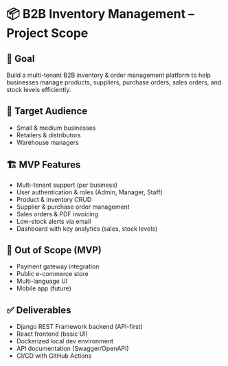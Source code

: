 # 📦 B2B Inventory Management – Project Scope

## 🎯 Goal
Build a multi-tenant B2B inventory & order management platform to help businesses manage products, suppliers, purchase orders, sales orders, and stock levels efficiently.

## 👥 Target Audience
- Small & medium businesses
- Retailers & distributors
- Warehouse managers

## 🏗️ MVP Features
- Multi-tenant support (per business)
- User authentication & roles (Admin, Manager, Staff)
- Product & inventory CRUD
- Supplier & purchase order management
- Sales orders & PDF invoicing
- Low-stock alerts via email
- Dashboard with key analytics (sales, stock levels)

## 🚫 Out of Scope (MVP)
- Payment gateway integration
- Public e-commerce store
- Multi-language UI
- Mobile app (future)

## ✅ Deliverables
- Django REST Framework backend (API-first)
- React frontend (basic UI)
- Dockerized local dev environment
- API documentation (Swagger/OpenAPI)
- CI/CD with GitHub Actions
